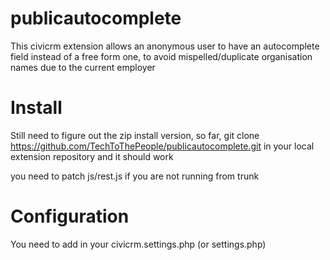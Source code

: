 publicautocomplete
==================

This civicrm extension allows an anonymous user to have an autocomplete field instead of a free form one, to avoid mispelled/duplicate organisation names due to the current employer

Install
======

Still need to figure out the zip install version, so far, git clone https://github.com/TechToThePeople/publicautocomplete.git in your local extension repository and it should work

you need to patch js/rest.js if you are not running from trunk

Configuration
=============

You need to add in your civicrm.settings.php (or settings.php)



